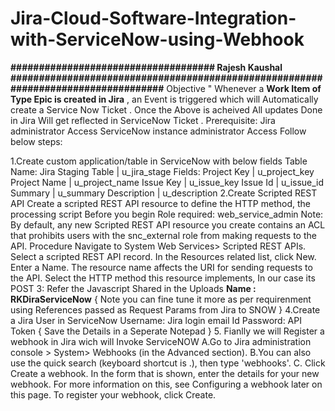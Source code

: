 # Jira-Cloud-Software-Integration-with-ServiceNow-using-Webhook
**#################################### Rajesh Kaushal ##################################################################################**
Objective " Whenever a **Work Item of Type Epic is created in Jira** , an Event is triggered which will Automatically create a Service Now Ticket .
Once the Above is acheived All updates Done in Jira Will get reflected in ServiceNow Ticket .
Prerequisite:
Jira administrator Access
ServiceNow instance administrator Access
Follow below steps:

1.Create custom application/table in ServiceNow with below fields 
Table Name: Jira Staging Table | u_jira_stage
Fields:
Project Key | u_project_key
Project Name | u_project_name
Issue Key | u_issue_key
Issue Id | u_issue_id
Summary | u_summary
Description | u_description
2.Create Scripted REST API 
Create a scripted REST API resource to define the HTTP method, the processing script
Before you begin 
Role required: web_service_admin
Note: By default, any new Scripted REST API resource you create contains an ACL that prohibits users with the snc_external role from making requests to the API. 
Procedure
Navigate to System Web Services> Scripted REST APIs.
Select a scripted REST API record.
In the Resources related list, click New.
Enter a Name.
The resource name affects the URI for sending requests to the API.
Select the HTTP method this resource implements, In our case its POST
3: Refer the Javascript Shared in the Uploads **Name : RKDiraServiceNow** { Note you can fine tune it more as per requirenment using References passed as Request Params from Jira to SNOW }
4.Create a Jira User in ServiceNow
Username: Jira login email Id
Password: API Token  { Save the Details in a Seperate Notepad }
5. Fianlly we will Register a webhook in Jira wich will Invoke ServiceNOW
A.Go to Jira administration console > System> Webhooks (in the Advanced section).
B.You can also use the quick search (keyboard shortcut is .), then type 'webhooks'. 
C. Click Create a webhook.
In the form that is shown, enter the details for your new webhook. For more information on this, see Configuring a webhook later on this page.
To register your webhook, click Create. 
